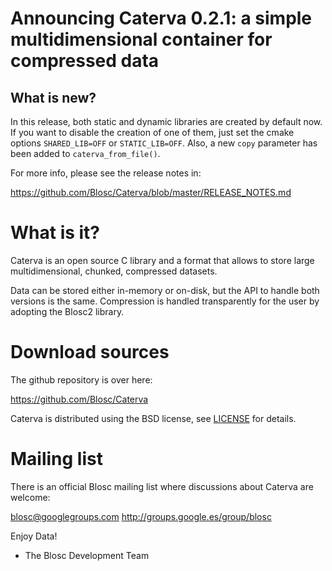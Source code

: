 # Announcing Caterva 0.2.1: a simple multidimensional container for compressed data


## What is new?

In this release, both static and dynamic libraries are created by default now. If you want to
disable the creation of one of them, just set the cmake options `SHARED_LIB=OFF` or
`STATIC_LIB=OFF`. Also, a new `copy` parameter has been added to `caterva_from_file()`.

For more info, please see the release notes in:

https://github.com/Blosc/Caterva/blob/master/RELEASE_NOTES.md


What is it?
===========

Caterva is an open source C library and a format that allows to store large multidimensional,
chunked, compressed datasets.

Data can be stored either in-memory or on-disk, but the API to handle both versions is the same.
Compression is handled transparently for the user by adopting the Blosc2 library.

Download sources
================

The github repository is over here:

https://github.com/Blosc/Caterva

Caterva is distributed using the BSD license, see
[LICENSE](https://github.com/Blosc/Caterva/blob/master/LICENSE) for details.

Mailing list
============

There is an official Blosc mailing list where discussions about Caterva are welcome:

blosc@googlegroups.com
http://groups.google.es/group/blosc


Enjoy Data!
- The Blosc Development Team
